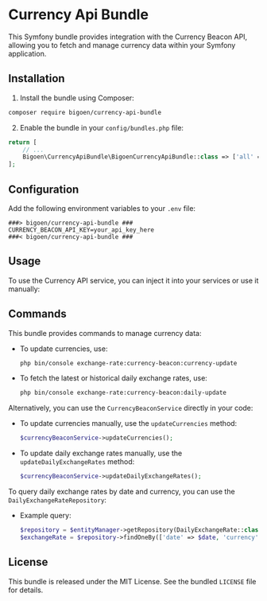 # Currency Api Bundle

This Symfony bundle provides integration with the Currency Beacon API, allowing you to fetch and manage currency data within your Symfony application.

## Installation

1. Install the bundle using Composer:

```bash
composer require bigoen/currency-api-bundle
```

2. Enable the bundle in your `config/bundles.php` file:

```php
return [
    // ...
    Bigoen\CurrencyApiBundle\BigoenCurrencyApiBundle::class => ['all' => true],
];
```

## Configuration

Add the following environment variables to your `.env` file:

```dotenv
###> bigoen/currency-api-bundle ###
CURRENCY_BEACON_API_KEY=your_api_key_here
###< bigoen/currency-api-bundle ###
```

## Usage

To use the Currency API service, you can inject it into your services or use it manually:

## Commands

This bundle provides commands to manage currency data:

- To update currencies, use:
    ```bash
    php bin/console exchange-rate:currency-beacon:currency-update
    ```

- To fetch the latest or historical daily exchange rates, use:
    ```bash
    php bin/console exchange-rate:currency-beacon:daily-update
    ```

Alternatively, you can use the `CurrencyBeaconService` directly in your code:

- To update currencies manually, use the `updateCurrencies` method:
    ```php
    $currencyBeaconService->updateCurrencies();
    ```

- To update daily exchange rates manually, use the `updateDailyExchangeRates` method:
    ```php
    $currencyBeaconService->updateDailyExchangeRates();
    ```

To query daily exchange rates by date and currency, you can use the `DailyExchangeRateRepository`:

- Example query:
    ```php
    $repository = $entityManager->getRepository(DailyExchangeRate::class);
    $exchangeRate = $repository->findOneBy(['date' => $date, 'currency' => $currency]);
    ```

## License

This bundle is released under the MIT License. See the bundled `LICENSE` file for details.